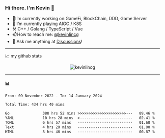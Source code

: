### Hi there. I'm Kevin 👋

- 🔭I’m currently working on GameFi, BlockChain, DDD, Game Server
- 🌱 I’m currently playing AIGC / K8S
-   :hammer_and_pick: C++ / Golang / TypeScript / Vue
- 📫How to reach me: [@kevinlincg](https://twitter.com/kevinlincg) 
-   :thought_balloon: Ask me anything at [Discussions](https://github.com/kevinlincg/kevinlincg/discussions/new)!

---

📈 my github stats

<p align="center"> <img src="https://github-readme-stats-ouuan.vercel.app/api?username=kevinlincg&theme=dark&show_icons=true&count_private=true" alt="kevinlincg" />

---

#### :bar_chart: 

<!--START_SECTION:waka-->

```txt
From: 09 November 2022 - To: 14 January 2024

Total Time: 434 hrs 40 mins

Go               388 hrs 52 mins >>>>>>>>>>>>>>>>>>>>>>---   89.46 %
YAML             10 hrs 28 mins  >------------------------   02.41 %
TOML             6 hrs 57 mins   -------------------------   01.60 %
Text             4 hrs 20 mins   -------------------------   01.00 %
HTML             3 hrs 46 mins   -------------------------   00.87 %
```

<!--END_SECTION:waka-->
